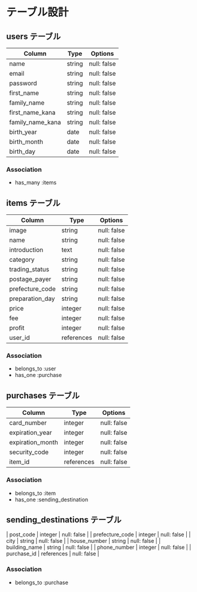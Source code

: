 # テーブル設計

## users テーブル

| Column           | Type    | Options     |
| ---------------- | ------- | ----------- |
| name             | string  | null: false |
| email            | string  | null: false |
| password         | string  | null: false |
| first_name       | string  | null: false |
| family_name      | string  | null: false |
| first_name_kana  | string  | null: false |
| family_name_kana | string  | null: false |
| birth_year       | date    | null: false |
| birth_month      | date    | null: false |
| birth_day        | date    | null: false |

### Association

- has_many :items

## items テーブル

| Column          | Type       | Options     |
| --------------- | ---------- | ----------- |
| image           | string     | null: false |
| name            | string     | null: false |
| introduction    | text       | null: false |
| category        | string     | null: false |
| trading_status  | string     | null: false |
| postage_payer   | string     | null: false |
| prefecture_code | string     | null: false |
| preparation_day | string     | null: false |
| price           | integer    | null: false |
| fee             | integer    | null: false |
| profit          | integer    | null: false |
| user_id         | references | null: false |

### Association

- belongs_to :user
- has_one :purchase

## purchases テーブル

| Column           | Type       | Options     |
| ---------------- | ---------- | ----------- |
| card_number      | integer    | null: false |
| expiration_year  | integer    | null: false |
| expiration_month | integer    | null: false |
| security_code    | integer    | null: false |
| item_id          | references | null: false |

### Association

- belongs_to :item
- has_one :sending_destination

## sending_destinations テーブル

| post_code       | integer    | null: false |
| prefecture_code | integer    | null: false |
| city            | string     | null: false |
| house_number    | string     | null: false |
| building_name   | string     | null: false |
| phone_number    | integer    | null: false |
| purchase_id     | references | null: false |

### Association

- belongs_to :purchase
